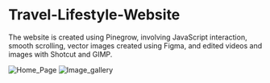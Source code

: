 # Travel-Lifestyle-Website
The website is created using Pinegrow, involving JavaScript interaction, smooth scrolling, vector images created using Figma, and edited videos and images with Shotcut and GIMP.

![Home_Page](https://github.com/spatil1697/Travel-Lifestyle-Website/assets/110406683/9f1f83c5-bd71-4860-b796-f7463cd937ef)
![Image_gallery](https://github.com/spatil1697/Travel-Lifestyle-Website/assets/110406683/ee714265-85ce-4771-b86f-0c0e0210a84e)

